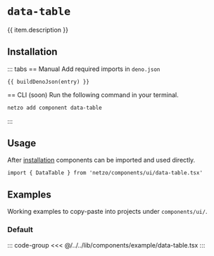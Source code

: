 <script setup>
import SectionDocsCards from '@theme/components/sections/SectionDocsCards.vue'
import en from '~/locales/en.js'
import { ui } from '~/../lib/components/registry.ts'
import { buildDenoJson } from '~/src/utils.ts'
const item = en.components.find(({ uid }) => uid === 'data-table')
const entry = ui.find(i => item.uid === i.name)
</script>

<div class="mb-5 w-75px h-75px"  :class="item.icon" />

# `data-table`

{{ item.description }}

## Installation

::: tabs
== Manual
Add required imports in `deno.json`
```json-vue
{{ buildDenoJson(entry) }}
```
== CLI (soon)
Run the following command in your terminal.
```sh
netzo add component data-table
```
:::

## Usage

After [installation](#installation) components can be imported and used directly.

```tsx
import { DataTable } from 'netzo/components/ui/data-table.tsx'
```

## Examples

Working examples to copy-paste into projects under `components/ui/`.

### Default

::: code-group
<<< @/../../lib/components/example/data-table.tsx
:::
